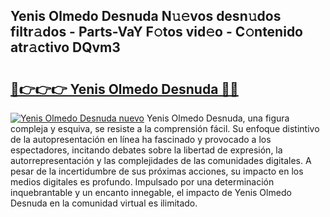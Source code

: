 ## Yenis Olmedo Desnuda N𝚞𝚎vos desn𝚞dos filtr𝚊dos - Parts-VaY F𝚘tos vid𝚎o - C𝚘ntenido atr𝚊ctivo DQvm3

# <h2><a href="http://mb1y8r.tromn.icu/?c=Yenis+Olmedo+Desnuda">🔗👉👉👉 Yenis Olmedo Desnuda 🔗🔗</a></h2>

[![Yenis Olmedo Desnuda nuevo](https://i.imgur.com/pEAQMta.gif)](http://mb1y8r.tromn.icu/?c=Yenis+Olmedo+Desnuda)
Yenis Olmedo Desnuda, una figura compleja y esquiva, se resiste a la comprensión fácil. Su enfoque distintivo de la autopresentación en línea ha fascinado y provocado a los espectadores, incitando debates sobre la libertad de expresión, la autorrepresentación y las complejidades de las comunidades digitales. A pesar de la incertidumbre de sus próximas acciones, su impacto en los medios digitales es profundo. Impulsado por una determinación inquebrantable y un encanto innegable, el impacto de Yenis Olmedo Desnuda en la comunidad virtual es ilimitado.

